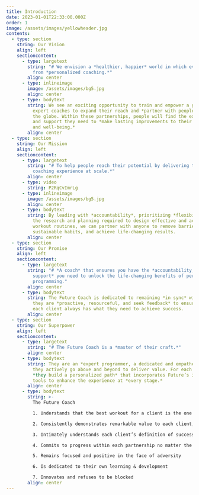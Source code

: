 ```yaml
---
title: Introduction
date: 2023-01-01T22:33:00.000Z
order: 1
image: /assets/images/yellowheader.jpg
contents:
  - type: section
    string: Our Vision
    align: left
    sectioncontent:
      - type: largetext
        string: "# We envision a *healthier, happier* world in which everyone benefits
          from *personalized coaching.*"
        align: center
      - type: inlineimage
        image: /assets/images/bg5.jpg
        align: center
      - type: bodytext
        string: We see an exciting opportunity to train and empower a generation of
          expert coaches to expand their reach and *partner with people* across
          the globe. Within these partnerships, people will find the expertise
          and support they need to *make lasting improvements to their health
          and well-being.*
        align: center
  - type: section
    string: Our Mission
    align: left
    sectioncontent:
      - type: largetext
        string: "# To help people reach their potential by delivering the *world’s best
          coaching experience at scale.*"
        align: center
      - type: video
        string: P2RqCvImrLg
      - type: inlineimage
        image: /assets/images/bg5.jpg
        align: center
      - type: bodytext
        string: By leading with *accountability*, prioritizing *flexibility,* and owning
          the research and planning required to design effective and achievable
          workout routines, we can partner with anyone to remove barriers, build
          sustainable habits, and achieve life-changing results.
        align: center
  - type: section
    string: Our Promise
    align: left
    sectioncontent:
      - type: largetext
        string: "# *A coach* that ensures you have the *accountability, partnership, and
          support* you need to unlock the life-changing benefits of personalized
          programming."
        align: center
      - type: bodytext
        string: The Future Coach is dedicated to remaining *in sync* with each client;
          they are *proactive, resourceful, and seek feedback* to ensure that
          each client always has what they need to achieve success.
        align: center
  - type: section
    string: Our Superpower
    align: left
    sectioncontent:
      - type: largetext
        string: "# The Future Coach is a *master of their craft.*"
        align: center
      - type: bodytext
        string: They are an *expert programmer, a dedicated and empathetic partner,* and
          they actively go above and beyond to deliver value. For each client,
          *they build a personalized path* that incorporates Future’s innovative
          tools to enhance the experience at *every stage.*
        align: center
      - type: bodytext
        string: >-
          The Future Coach

          1. Understands that the best workout for a client is the one they will do

          2. Consistently demonstrates remarkable value to each client, at scale 

          3. Intimately understands each client’s definition of success

          4. Commits to progress within each partnership no matter the circumstance

          5. Remains focused and positive in the face of adversity

          6. Is dedicated to their own learning & development 

          7. Innovates and refuses to be blocked
        align: center
---
```

